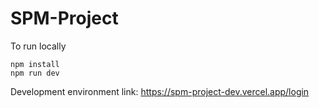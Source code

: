 # SPM-Project

To run locally

```
npm install
npm run dev
```

Development environment link: https://spm-project-dev.vercel.app/login
